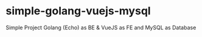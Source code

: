 # simple-golang-vuejs-mysql
Simple Project Golang (Echo) as BE &amp; VueJS as FE and MySQL as Database
